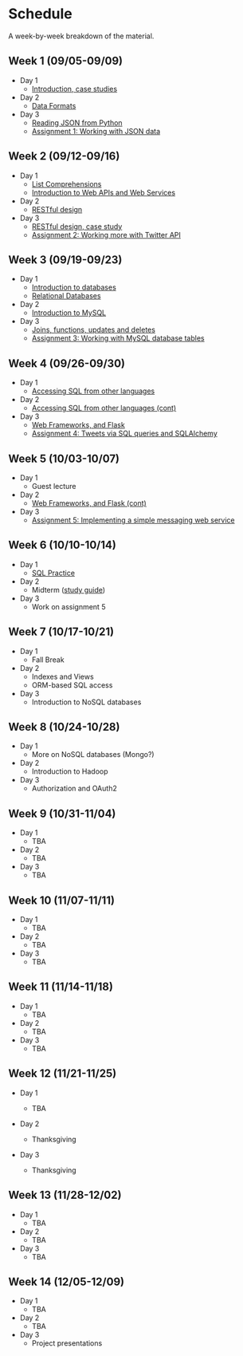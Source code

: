# Schedule

A week-by-week breakdown of the material.

## Week  1 (09/05-09/09)

- Day 1
    - [Introduction, case studies](notes/intro.md)
- Day 2
    - [Data Formats](notes/data_formats.md)
- Day 3
    - [Reading JSON from Python](notes/json_python.md)
    - [Assignment 1: Working with JSON data](assignments/1.md)

## Week  2 (09/12-09/16)

- Day 1
    - [List Comprehensions](notes/list_comprehensions.md)
    - [Introduction to Web APIs and Web Services](notes/web_apis.md)
- Day 2
    - [RESTful design](notes/rest.md)
- Day 3
    - [RESTful design, case study](notes/rest_case_study.md)
    - [Assignment 2: Working more with Twitter API](assignments/2.md)

## Week  3 (09/19-09/23)

- Day 1
    - [Introduction to databases](notes/databases_intro.md)
    - [Relational Databases](notes/databases_relational.md)
- Day 2
    - [Introduction to MySQL](notes/databases_mysql.md)
- Day 3
    - [Joins, functions, updates and deletes](notes/databases_mysql.md)
    - [Assignment 3: Working with MySQL database tables](assignments/3.md)

## Week  4 (09/26-09/30)

- Day 1
    - [Accessing SQL from other languages](notes/databases_sqlalchemy.md)
- Day 2
    - [Accessing SQL from other languages (cont)](notes/databases_sqlalchemy.md)
- Day 3
    - [Web Frameworks, and Flask](notes/databases_web_frameworks.md)
    - [Assignment 4: Tweets via SQL queries and SQLAlchemy](assignments/4.md)

## Week  5 (10/03-10/07)

- Day 1
    - Guest lecture
- Day 2
    - [Web Frameworks, and Flask (cont)](notes/databases_web_frameworks.md)
- Day 3
    - [Assignment 5: Implementing a simple messaging web service](assignments/5.md)

## Week  6 (10/10-10/14)

- Day 1
    - [SQL Practice](notes/sql_practice.md)
- Day 2
    - Midterm ([study guide](notes/midterm1_study_guide.md))
- Day 3
    - Work on assignment 5

## Week  7 (10/17-10/21)

- Day 1
    - Fall Break
- Day 2
    - Indexes and Views
    - ORM-based SQL access
- Day 3
    - Introduction to NoSQL databases

## Week  8 (10/24-10/28)

- Day 1
    - More on NoSQL databases (Mongo?)
- Day 2
    - Introduction to Hadoop
- Day 3
    - Authorization and OAuth2

## Week  9 (10/31-11/04)

- Day 1
    - TBA
- Day 2
    - TBA
- Day 3
    - TBA

## Week 10 (11/07-11/11)

- Day 1
    - TBA
- Day 2
    - TBA
- Day 3
    - TBA

## Week 11 (11/14-11/18)

- Day 1
    - TBA
- Day 2
    - TBA
- Day 3
    - TBA

## Week 12 (11/21-11/25)

- Day 1
    - TBA

- Day 2
    - Thanksgiving
- Day 3
    - Thanksgiving

## Week 13 (11/28-12/02)

- Day 1
    - TBA
- Day 2
    - TBA
- Day 3
    - TBA

## Week 14 (12/05-12/09)

- Day 1
    - TBA
- Day 2
    - TBA
- Day 3
    - Project presentations
